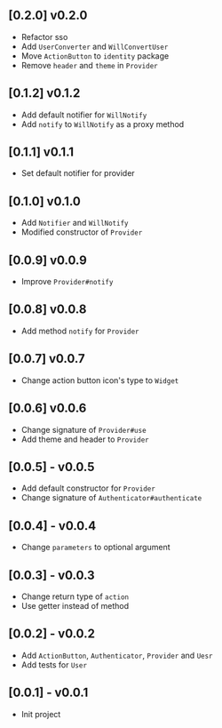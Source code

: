 ## [0.2.0] v0.2.0

* Refactor sso
* Add `UserConverter` and `WillConvertUser`
* Move `ActionButton` to `identity` package
* Remove `header` and `theme` in `Provider`

## [0.1.2] v0.1.2

* Add default notifier for `WillNotify`
* Add `notify` to `WillNotify` as a proxy method

## [0.1.1] v0.1.1

* Set default notifier for provider

## [0.1.0] v0.1.0

* Add `Notifier` and `WillNotify`
* Modified constructor of `Provider`

## [0.0.9] v0.0.9

* Improve `Provider#notify`

## [0.0.8] v0.0.8

* Add method `notify` for `Provider`

## [0.0.7] v0.0.7

* Change action button icon's type to `Widget`

## [0.0.6] v0.0.6

* Change signature of `Provider#use`
* Add theme and header to `Provider`

## [0.0.5] - v0.0.5

* Add default constructor for `Provider`
* Change signature of `Authenticator#authenticate`

## [0.0.4] - v0.0.4

* Change `parameters` to optional argument

## [0.0.3] - v0.0.3

* Change return type of `action`
* Use getter instead of method

## [0.0.2] - v0.0.2

* Add `ActionButton`, `Authenticator`, `Provider` and `Uesr`
* Add tests for `User`

## [0.0.1] - v0.0.1

* Init project
